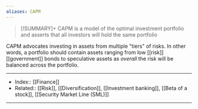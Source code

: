 ```yaml
---
aliases: CAPM
---
```

> [!SUMMARY]+
> CAPM is a model of the optimal investment portfolio and asserts that all investors will hold the same portfolio

CAPM advocates investing in assets from multiple "tiers" of risks. In other words, a portfolio should contain assets ranging from low [[risk]] [[government]] bonds to speculative assets as *overall* the risk will be balanced across the portfolio.


---
- Index:: [[Finance]]
- Related:: [[Risk]], [[Diversification]], [[Investment banking]], [[Beta of a stock]], [[Security Market Line (SML)]]
---